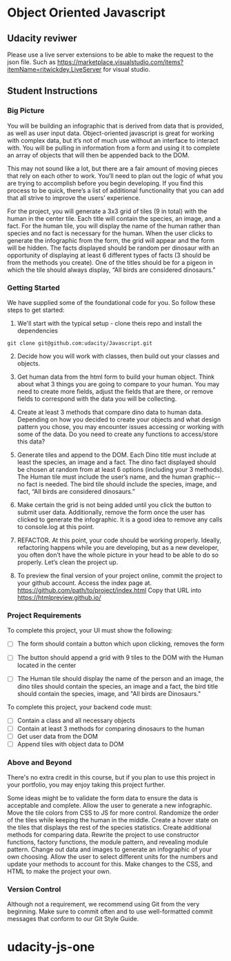 # Object Oriented Javascript 

## Udacity reviwer
Please use a live server extensions to be able to make the request to the json file. Such as https://marketplace.visualstudio.com/items?itemName=ritwickdey.LiveServer for visual studio.

## Student Instructions

### Big Picture

You will be building an infographic that is derived from data that is provided, as well as user input data. Object-oriented javascript is great for working with complex data, but it’s not of much use without an interface to interact with. You will be pulling in information from a form and using it to complete an array of objects that will then be appended back to the DOM. 

This may not sound like a lot, but there are a fair amount of moving pieces that rely on each other to work. You’ll need to plan out the logic of what you are trying to accomplish before you begin developing. If you find this process to be quick, there’s a list of additional functionality that you can add that all strive to improve the users’ experience. 

For the project, you will generate a 3x3 grid of tiles (9 in total) with the human in the center tile. Each title will contain the species, an image, and a fact. For the human tile, you will display the name of the human rather than species and no fact is necessary for the human. When the user clicks to generate the infographic from the form, the grid will appear and the form will be hidden. The facts displayed should be random per dinosaur with an opportunity of displaying at least 6 different types of facts (3 should be from the methods you create). One of the titles should be for a pigeon in which the tile should always display, “All birds are considered dinosaurs.”


### Getting Started

We have supplied some of the foundational code for you. So follow these steps to get started:

1. We'll start with the typical setup - clone theis repo and install the dependencies

```git clone git@github.com:udacity/Javascript.git```

2. Decide how you will work with classes, then build out your classes and objects. 

3. Get human data from the html form to build your human object. Think about what 3 things you are going to compare to your human. You may need to create more fields, adjust the fields that are there, or remove fields to correspond with the data you will be collecting. 

4. Create at least 3 methods that compare dino data to human data. Depending on how you decided to create your objects and what design pattern you chose, you may encounter issues accessing or working with some of the data. Do you need to create any functions to access/store this data?

5. Generate tiles and append to the DOM. Each Dino title must include at least the species, an image and a fact. The dino fact displayed should be chosen at random from at least 6 options (including your 3 methods). The Human tile must include the user’s name, and the human graphic--no fact is needed. The bird tile should include the species, image, and fact, “All birds are considered dinosaurs.”

6. Make certain the grid is not being added until you click the button to submit user data. Additionally, remove the form once the user has clicked to generate the infographic. It is a good idea to remove any calls to console.log at this point. 

7. REFACTOR. At this point, your code should be working properly. Ideally, refactoring happens while you are developing, but as a new developer, you often don’t have the whole picture in your head to be able to do so properly.  Let’s clean the project up. 

8. To preview the final version of your project online, commit the project to your github account. Access the index page at. https://github.com/path/to/project/index.html Copy that URL into https://htmlpreview.github.io/

### Project Requirements

To complete this project, your UI must show the following:

- [ ] The form should contain a button which upon clicking, removes the form
- [ ] The button should append a grid with 9 tiles to the DOM with the Human located in the center
- [ ] The Human tile should display the name of the person and an image, the dino tiles should contain the species, an image and a fact, the bird title should contain the species, image, and "All birds are Dinosaurs."


To complete this project, your backend code must:

- [ ] Contain a class and all necessary objects
- [ ] Contain at least 3 methods for comparing dinosaurs to the human
- [ ] Get user data from the DOM
- [ ] Append tiles with object data to DOM

### Above and Beyond

There's no extra credit in this course, but if you plan to use this project in your portfolio, you may enjoy taking this project further. 

Some ideas might be to validate the form data to ensure the data is acceptable and complete. Allow the user to generate a new infographic. Move the tile colors from CSS to JS for more control. Randomize the order of the tiles while keeping the human in the middle. Create a hover state on the tiles that displays the rest of the species statistics. Create additional methods for comparing data. Rewrite the project to use constructor functions, factory functions, the module pattern, and revealing module pattern. Change out data and images to generate an infographic of your own choosing. Allow the user to select different units for the numbers and update your methods to account for this. Make changes to the CSS, and HTML to make the project your own. 


### Version Control

Although not a requirement, we recommend using Git from the very beginning. Make sure to commit often and to use well-formatted commit messages that conform to our Git Style Guide.
# udacity-js-one
